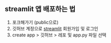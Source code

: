 ## streamlit 앱 배포하는 법

1. 포크해가기 (public으로)
2. 깃허브 계정으로 [streamlit](https://streamlit.io/) 회원가입 및 로그인
3. create app > 깃허브 > 레포 및 app.py 파일 선택
